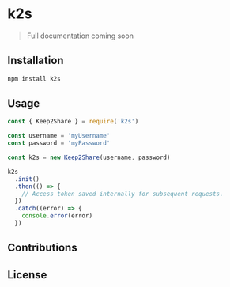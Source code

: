 # k2s

> Full documentation coming soon

## Installation

```bash
npm install k2s
```

## Usage

```js
const { Keep2Share } = require('k2s')

const username = 'myUsername'
const password = 'myPassword'

const k2s = new Keep2Share(username, password)

k2s
  .init()
  .then(() => {
    // Access token saved internally for subsequent requests.
  })
  .catch((error) => {
    console.error(error)
  })
```

## Contributions

## License
